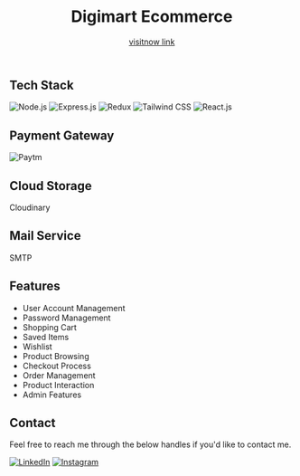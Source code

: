 <header>
    <h1>Digimart Ecommerce</h1>
    <a href="#">visitnow link</a>
</header>
<div class="container">
    <h2>Tech Stack</h2>
    <div class="tech-stack">
        <img src="nodejs_logo.png" alt="Node.js">
        <img src="express_logo.png" alt="Express.js">
        <img src="redux_logo.png" alt="Redux">
        <img src="tailwind_logo.png" alt="Tailwind CSS">
        <img src="react_logo.png" alt="React.js">
    </div>
    <h2>Payment Gateway</h2>
    <div class="payment-gateway">
        <img src="paytm_logo.png" alt="Paytm">
    </div>
    <h2>Cloud Storage</h2>
    <p>Cloudinary</p>
    <h2>Mail Service</h2>
    <p>SMTP</p>
    <h2>Features</h2>
    <div class="features">
        <ul>
            <li>User Account Management</li>
            <li>Password Management</li>
            <li>Shopping Cart</li>
            <li>Saved Items</li>
            <li>Wishlist</li>
            <li>Product Browsing</li>
            <li>Checkout Process</li>
            <li>Order Management</li>
            <li>Product Interaction</li>
            <li>Admin Features</li>
        </ul>
    </div>
    <h2>Contact</h2>
    <p>Feel free to reach me through the below handles if you'd like to contact me.</p>
    <div class="contact">
        <a href="#"><img src="linkedin_logo.png" alt="LinkedIn"></a>
        <a href="#"><img src="instagram_logo.png" alt="Instagram"></a>
    </div>
</div>
